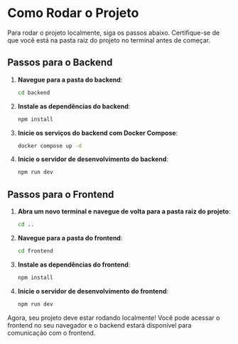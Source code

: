 # Como Rodar o Projeto

Para rodar o projeto localmente, siga os passos abaixo. Certifique-se de que você está na pasta raiz do projeto no terminal antes de começar.

## Passos para o Backend

1. **Navegue para a pasta do backend**:

    ```bash
    cd backend
    ```

2. **Instale as dependências do backend**:

    ```bash
    npm install
    ```

3. **Inicie os serviços do backend com Docker Compose**:

    ```bash
    docker compose up -d
    ```

4. **Inicie o servidor de desenvolvimento do backend**:

    ```bash
    npm run dev
    ```

## Passos para o Frontend

1. **Abra um novo terminal e navegue de volta para a pasta raiz do projeto**:

    ```bash
    cd ..
    ```

2. **Navegue para a pasta do frontend**:

    ```bash
    cd frontend
    ```

3. **Instale as dependências do frontend**:

    ```bash
    npm install
    ```

4. **Inicie o servidor de desenvolvimento do frontend**:

    ```bash
    npm run dev
    ```

Agora, seu projeto deve estar rodando localmente! Você pode acessar o frontend no seu navegador e o backend estará disponível para comunicação com o frontend.
